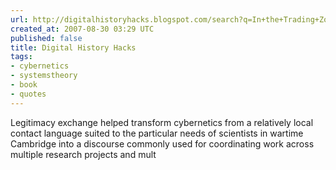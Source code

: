 ```yaml
---
url: http://digitalhistoryhacks.blogspot.com/search?q=In+the+Trading+Zone
created_at: 2007-08-30 03:29 UTC
published: false
title: Digital History Hacks
tags:
- cybernetics
- systemstheory
- book
- quotes
---
```


Legitimacy exchange helped transform cybernetics from a relatively local contact language suited to the particular needs of scientists in wartime Cambridge into a discourse commonly used for coordinating work across multiple research projects and mult
